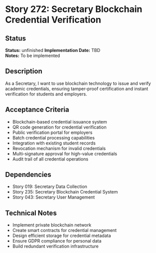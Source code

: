 # Story 272: Secretary Blockchain Credential Verification

## Status
**Status:** unfinished
**Implementation Date:** TBD  
**Notes:** To be implemented

## Description
As a Secretary, I want to use blockchain technology to issue and verify academic credentials, ensuring tamper-proof certification and instant verification for students and employers.

## Acceptance Criteria
- Blockchain-based credential issuance system
- QR code generation for credential verification
- Public verification portal for employers
- Batch credential processing capabilities
- Integration with existing student records
- Revocation mechanism for invalid credentials
- Multi-signature approval for high-value credentials
- Audit trail of all credential operations

## Dependencies
- Story 019: Secretary Data Collection
- Story 235: Secretary Blockchain Credential System
- Story 043: Secretary User Management

## Technical Notes
- Implement private blockchain network
- Create smart contracts for credential management
- Design efficient storage for credential metadata
- Ensure GDPR compliance for personal data
- Build redundant verification infrastructure
